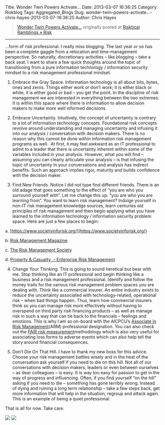 Title: Wonder Twin Powers Activate…
Date: 2013-03-07 16:36:25
Category: Riskblog
Tags: Aggregated_Blogs
Slug: wonder-twin-powers-activate...-chris-hayes-2013-03-07-16:36:25
Author: Chris Hayes

>[Wonder Twin Powers Activate…](http://risktical.com/2013/03/07/wonder-twin-powers-activate/) originally posted at [Risktical Ramblings » Risk](http://risktical.com)
***
…form of risk professional. I really miss blogging. The last year or so has been a complete gaggle from a relocation and time-management perspective. So naturally, discretionary activities – like blogging – take a back seat. I want to share a few quick thoughts around the topic of transitioning from a pure information technology / information security mindset to a risk management professional mindset.

1. Embrace the Gray Space. Information technology is all about bits, bytes, ones and zeros. Things either work or don’t work; it is either black or white, it is either good or bad – you get the point. In the discipline of risk management we are interested in everything between the two extremes. It is within this space where there is information to allow decision makers to make more well informed decisions.

2. Embrace Uncertainty. Intuitively, the concept of uncertainty is contrary to a lot of information technology concepts. Foundational risk concepts revolve around understanding and managing uncertainty and infusing it into our analysis / conversation with decision makers. There is no reason why this cannot be done within information risk management programs as well.  At first, it may feel awkward as an IT professional to admit to a leader that there is uncertainty inherent within some of the variables included in your analysis. However, what you will find – assuming you can clearly articulate your analysis – is that infusing the topic of uncertainty in your conversations and analysis has indirect benefits. Such an approach implies rigor, maturity and builds confidence with the decision maker.

3. Find New Friends. Notice I did not type find different friends. There is an old adage that goes something to the effect of “you are who you surround yourself with”. Let me change this up: “you are who you are learning from”. You want to learn risk management? Indulge yourself in non-IT risk management knowledge sources, learn centuries old principles of risk management and then begin applying what you have learned to the information technology / information security problem space. Here are just a few places to begin:

a. [https://www.societyinforisk.org/](https://www.societyinforisk.org/)

b. [Risk Management Magazine](http://www.rmmagazine.com/)

c. [The Risk Management Society](http://www.rims.org)

d. [Property & Casualty  – Enterprise Risk Management](http://www.propertycasualty360.com/Risk/erm?ref=nav)

4. Change Your Thinking. This is going to sound heretical but bear with me. Stop thinking like an IT professional and begin thinking like a business and a risk management professional. Identify and follow the money trails for the various risk management problem spaces you are dealing with. Think like a commercial insurer. An entire industry exists to reduce the uncertainty associated with technology-related, operational risk – when bad things happen. Thus, learn how commercial insurers think so you can manage risk more effectively without having to overspend on third party risk financing products – as well as manage risk in such a way that can tie back to the financials – feelings and emotions. This is why I am so on-board with the AICPCU’s [Associate in Risk Management](http://www.aicpcu.org/comet/programs/arm/arm.htm#tab1)(ARM) professional designation. You can also check out the [FAIR risk measurement](http://www.cxoware.com/what-is-fair/)methodology which is also very useful for associating loss forms to adverse events which can also help tell the story around financial consequences.

5. Don’t Die On That Hill. I have to thank my new boss for this advice. Choose your risk management battles wisely and in the heat of the conversation ask yourself if you need to die on this hill. Not all of our conversations with decision makers, leaders or even between ourselves – as dear colleagues – is easy. It is way too easy for passion to get in the way of progress and influencing. Often, if you find yourself “on the hill” asking if you need to die – something has gone terribly wrong. Instead of dying and ruining a long term relationship – take a few steps back, get more information that will help in the situation, regroup and attack again. This is an example of being a quiet professional.

That is all for now. Take care.

[![](http://feeds.wordpress.com/1.0/comments/risktical.wordpress.com/430/)](http://feeds.wordpress.com/1.0/gocomments/risktical.wordpress.com/430/) ![](http://stats.wordpress.com/b.gif?host=risktical.com&blog=4314091&post=430&subd=risktical&ref=&feed=1)

